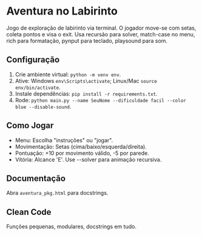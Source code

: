 # Aventura no Labirinto

Jogo de exploração de labirinto via terminal. O jogador move-se com setas, coleta pontos e visa o exit. Usa recursão para solver, match-case no menu, rich para formatação, pynput para teclado, playsound para som.

## Configuração

1. Crie ambiente virtual: `python -m venv env`.
2. Ative: Windows `env\Scripts\activate`; Linux/Mac `source env/bin/activate`.
3. Instale dependências: `pip install -r requirements.txt`.
4. Rode: `python main.py --name SeuNome --dificuldade facil --color blue --disable-sound`.

## Como Jogar

- Menu: Escolha "instruções" ou "jogar".
- Movimentação: Setas (cima/baixo/esquerda/direita).
- Pontuação: +10 por movimento válido, -5 por parede.
- Vitória: Alcance 'E'. Use --solver para animação recursiva.

## Documentação

Abra `aventura_pkg.html` para docstrings.

## Clean Code

Funções pequenas, modulares, docstrings em tudo.